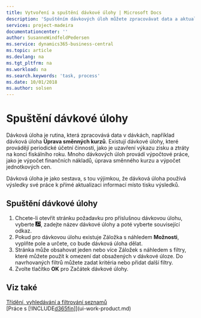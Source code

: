 ```yaml
---
title: Vytvoření a spuštění dávkové úlohy | Microsoft Docs
description: 'Spuštěním dávkových úloh můžete zpracovávat data a aktualizovat informace, například provádět pravidelné účetní činnosti nebo provádět výpočty.'
services: project-madeira
documentationcenter: ''
author: SusanneWindfeldPedersen
ms.service: dynamics365-business-central
ms.topic: article
ms.devlang: na
ms.tgt_pltfrm: na
ms.workload: na
ms.search.keywords: 'task, process'
ms.date: 10/01/2018
ms.author: solsen
---
```

# <a name="run-batch-jobs"></a>Spuštění dávkové úlohy
Dávková úloha je rutina, která zpracovává data v dávkách, například dávková úloha **Úprava směnných kurzů**. Existují dávkové úlohy, které provádějí periodické účetní činnosti, jako je uzavření výkazu zisku a ztráty na konci fiskálního roku. Mnoho dávkových úloh provádí výpočtové práce, jako je výpočet finančních nákladů, úprava směnného kurzu a výpočet jednotkových cen.

Dávková úloha je jako sestava, s tou výjimkou, že dávková úloha používá výsledky své práce k přímé aktualizaci informací místo tisku výsledků.

## <a name="to-run-a-batch-job"></a>Spuštění dávkové úlohy
1. Chcete-li otevřít stránku požadavku pro příslušnou dávkovou úlohu, vyberte ![Žárovku, která otevře ikonu Řekněte mi](media/ui-search/search_small.png "Řekněte mi co chcete udělat"), zadejte název dávkové úlohy a poté vyberte související odkaz.
2. Pokud pro dávkovou úlohu existuje Záložka s náhledem **Možnosti**, vyplňte pole a určete, co bude dávková úloha dělat.
3. Stránka může obsahovat jeden nebo více Záložek s náhledem s filtry, které můžete použít k omezení dat obsažených v dávkové úloze. Do navrhovaných filtrů můžete zadat kritéria nebo přidat další filtry.
4. Zvolte tlačítko **OK** pro Začátek dávkové úlohy.

## <a name="see-also"></a>Viz také
[Třídění, vyhledávání a filtrování seznamů](ui-enter-criteria-filters.md)  
[Práce s [!INCLUDE[d365fin](includes/d365fin_md.md)]](ui-work-product.md)
